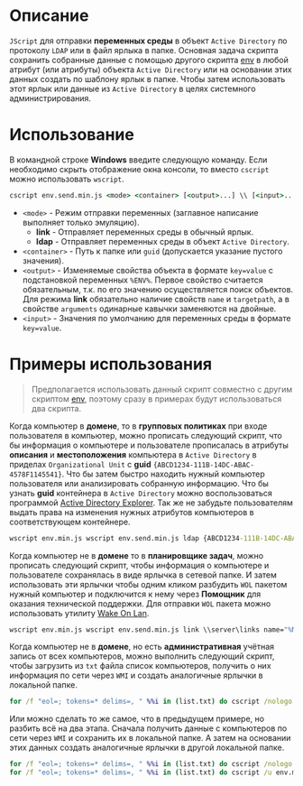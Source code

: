 # Описание
`JScript` для отправки **переменных среды** в объект `Active Directory` по протоколу `LDAP` или в файл ярлыка в папке. Основная задача скрипта сохранить собранные данные с помощью другого скрипта [env](https://github.com/vipic-ru/env) в любой атрибут (или атрибуты) объекта `Active Directory` или на основании этих данных создать по шаблону ярлык в папке. Чтобы затем использовать этот ярлык или данные из `Active Directory` в целях системного администрирования. 

# Использование
В командной строке **Windows** введите следующую команду. Если необходимо скрыть отображение окна консоли, то вместо `cscript` можно использовать `wscript`.
```bat
cscript env.send.min.js <mode> <container> [<output>...] \\ [<input>...]
```
- `<mode>` - Режим отправки переменных (заглавное написание выполняет только эмуляцию).
    - **link** - Отправляет переменных среды в обычный ярлык.
    - **ldap** - Отправляет переменных среды в объект `Active Directory`.
- `<container>` - Путь к папке или `guid` (допускается указание пустого значения).
- `<output>` - Изменяемые свойства объекта в формате `key=value` c подстановкой переменных `%ENV%`. Первое свойство считается обязательным, т.к. по его значению осуществляется поиск объектов. Для режима **link** обязательно наличие свойств `name` и `targetpath`, а в свойстве `arguments` одинарные кавычки заменяются на двойные.
- `<input>` - Значения по умолчанию для переменных среды в формате `key=value`.

# Примеры использования
> Предполагается использовать данный скрипт совместно с другим скриптом [env](https://github.com/vipic-ru/env), поэтому сразу в примерах будут использоваться два скрипта. 

Когда компьютер в **домене**, то в **групповых политиках** при входе пользователя в компьютер, можно прописать следующий скрипт, что бы информация о компьютере и пользователе прописалась в атрибуты **описания** и **местоположения** компьютера в `Active Directory` в приделах `Organizational Unit` c **guid** `{ABCD1234-111B-14DC-ABAC-4578F1145541}`. Что бы затем быстро находить нужный компьютер пользователя или анализировать собранную информацию. Что бы узнать **guid** контейнера в `Active Directory` можно воспользоваться программой [Active Directory Explorer](https://docs.microsoft.com/ru-ru/sysinternals/downloads/adexplorer). Так же не забудьте пользователям выдать права на изменения нужных атрибутов компьютеров в соответствующем контейнере.
```bat
wscript env.min.js wscript env.send.min.js ldap {ABCD1234-111B-14DC-ABAC-4578F1145541} cn="%NET-HOST%" description="%USR-NAME-THIRD% | %USR-NAME-FIRST% %USR-NAME-SECOND% | %DEV-NAME% | %PCB-BIOS-SERIAL% | %PCB-BIOS-RELEASE-DATE% | %NET-MAC% | %DEV-BENCHMARK% | %DEV-DESCRIPTION%" location="%USR-NAME-THIRD%" \\ USR-NAME-FIRST="Terminal" USR-NAME-SECOND="login" USR-NAME-THIRD="Location" PCB-BIOS-RELEASE-DATE="XX.XX.XXXX" NET-MAC="XX:XX:XX:XX:XX:XX" 
```
Когда компьютер не в **домене** то в **планировщике задач**, можно прописать следующий скрипт, чтобы информация о компьютере и пользователе сохранялась в виде ярлычка в сетевой папке. И затем использовать эти ярлычки чтобы одним кликом разбудить `WOL` пакетом нужный компьютер и подключится к нему через **Помощник** для оказания технической поддержки. Для отправки `WOL` пакета можно использовать утилиту [Wake On Lan](https://www.depicus.com/wake-on-lan/wake-on-lan-cmd).

```bat
wscript env.min.js wscript env.send.min.js link \\server\links name="%NET-HOST% - %USR-NAME-FIRST% %USR-NAME-SECOND% ! %DEV-NAME% ! %PCB-BIOS-SERIAL% ! %PCB-BIOS-RELEASE-DATE% ! %DEV-BENCHMARK%" targetPath="%WINDIR%\System32\cmd.exe" arguments="/c wolcmd.exe %NET-MAC% 192.168.0.255 255.255.255.0 & start msra.exe /offerRA %NET-HOST%" workingDirectory="C:\Scripts" windowStyle=7 iconLocation="%WINDIR%\System32\msra.exe,0" description="%USR-NAME-THIRD%" \\ USR-NAME-FIRST="Terminal" USR-NAME-SECOND="login" PCB-BIOS-RELEASE-DATE="XX.XX.XXXX" NET-MAC="XX:XX:XX:XX:XX:XX"
```
Когда компьютер не в **домене**, но есть **административная** учётная запись от всех компьютеров, можно выполнить следующий скрипт, чтобы загрузить из `txt` файла список компьютеров, получить о них информация по сети через `WMI` и создать аналогичные ярлычки в локальной папке.
```bat
for /f "eol=; tokens=* delims=, " %%i in (list.txt) do cscript /nologo /u env.min.js \\%%i silent cscript env.send.min.js link C:\Links name="%NET-HOST% - %USR-NAME-FIRST% %USR-NAME-SECOND% ! %DEV-NAME% ! %PCB-BIOS-SERIAL% ! %PCB-BIOS-RELEASE-DATE% ! %DEV-BENCHMARK%" targetPath="%WINDIR%\System32\cmd.exe" arguments="/c wolcmd.exe %NET-MAC% 192.168.0.255 255.255.255.0 & start msra.exe /offerRA %NET-HOST%" workingDirectory="C:\Scripts" windowStyle=7 iconLocation="%WINDIR%\System32\msra.exe,0" description="%USR-NAME-THIRD%" \\ USR-NAME-FIRST="Terminal" USR-NAME-SECOND="login" PCB-BIOS-RELEASE-DATE="XX.XX.XXXX" NET-MAC="XX:XX:XX:XX:XX:XX"
```
Или можно сделать то же самое, что в предыдущем примере, но разбить всё на два этапа. Сначала получить данные с компьютеров по сети через `WMI` и сохранить их в локальной папке. А затем на основании этих данных создать аналогичные ярлычки в другой локальной папке.
```bat
for /f "eol=; tokens=* delims=, " %%i in (list.txt) do cscript /nologo /u env.min.js \\%%i > C:\Inventory\%%i.ini
for /f "eol=; tokens=* delims=, " %%i in (list.txt) do cscript /u env.min.js ini@auto silent \\ cscript env.send.min.js link C:\Links name="%NET-HOST% - %USR-NAME-FIRST% %USR-NAME-SECOND% ! %DEV-NAME% ! %PCB-BIOS-SERIAL% ! %PCB-BIOS-RELEASE-DATE% ! %DEV-BENCHMARK%" targetPath="%WINDIR%\System32\cmd.exe" arguments="/c wolcmd.exe %NET-MAC% 192.168.0.255 255.255.255.0 & start msra.exe /offerRA %NET-HOST%" workingDirectory="C:\Scripts" windowStyle=7 iconLocation="%WINDIR%\System32\msra.exe,0" description="%USR-NAME-THIRD%" \\ USR-NAME-FIRST="Terminal" USR-NAME-SECOND="login" PCB-BIOS-RELEASE-DATE="XX.XX.XXXX" NET-MAC="XX:XX:XX:XX:XX:XX" < C:\Inventory\%%i.ini
```